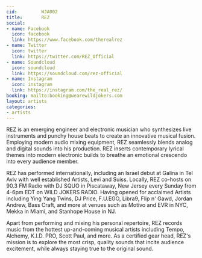```yaml
---
cid:         WJA002
title:       REZ
social:
- name: Facebook
  icon: facebook
  link: https://www.facebook.com/therealrez
- name: Twitter
  icon: twitter
  link: https://twitter.com/REZ_Official
- name: Soundcloud
  icon: soundcloud
  link: https://soundcloud.com/rez-official
- name: Instagram
  icon: instagram
  link: https://instagram.com/the_real_rez/
booking: mailto:booking@wearewildjokers.com
layout: artists
categories:
- artists
---
```


REZ is an emerging engineer and electronic musician who synthesizes live instruments and punchy house beats to create an innovative musical fusion. Employing modern audio mixing equipment, REZ seamlessly blends analog and digital sounds into his production.  REZ inserts contemporary lyrical themes into modern electronic builds to breathe an emotional crescendo into every audience member.
	
REZ has performed internationally, including an Israel debut at Galina in Tel Aviv with well established Artists, Levi and Suiss.  Locally, REZ co-hosts on 90.3 FM Radio with DJ SQUO in Piscataway, New Jersey every Sunday from 4-6pm EDT on WILD JOKERS RADIO.  Having opened for acclaimed Artists including Ying Yang Twins, DJ Price, F.U.EGO, Libra9, Flip n' Gawd, Jordan Andrew, Bass Craft, and more at venues such as Motivo and EVR in NYC, Mekka in Miami, and Stanhope House in NJ.  

Apart from performing and mixing his personal repertoire, REZ records music from the hottest up-and-coming musical artists including Tempo, Alchemy, K.I.D. PRO, Scott Paul, and more.  As a certified gear head, REZ's mission is to explore the most crisp, quality sounds that incite audience excitement, while always staying true to the original sound.
